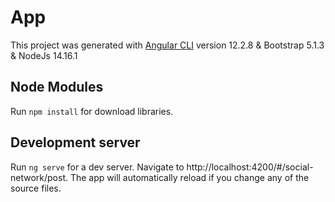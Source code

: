 # App

This project was generated with [Angular CLI](https://github.com/angular/angular-cli) version 12.2.8 & Bootstrap 5.1.3 & NodeJs 14.16.1

## Node Modules
Run `npm install` for download libraries.

## Development server

Run `ng serve` for a dev server. Navigate to http://localhost:4200/#/social-network/post. The app will automatically reload if you change any of the source files.
